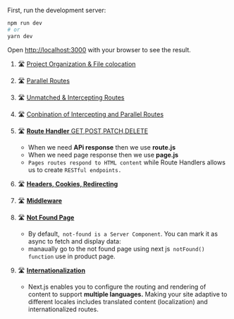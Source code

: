 
First, run the development server:

```bash
npm run dev
# or
yarn dev

```

Open [http://localhost:3000](http://localhost:3000) with your browser to see the result.


1. 🛣️ [Project Organization & File colocation](https://nextjs.org/docs/app/building-your-application/routing/colocation)
2. 🛣️ [Parallel Routes]()
3. 🛣️ [Unmatched & Intercepting Routes]()
4. 🛣️ [Conbination of Intercepting and Parallel Routes]()
5. 🛣️ [**Route Handler** GET,POST,PATCH,DELETE]()

    - When we need **APi response** then we use **route.js**
    - When we need page response then we use **page.js**
    - `Pages routes respond to HTML content` while Route Handlers allows us to create `RESTful endpoints.`

6. 🛣️ [**Headers, Cookies, Redirecting** ]()
7. 🛣️ [**Middleware**]()
8. 🛣️ [**Not Found Page**](https://nextjs.org/docs/app/api-reference/file-conventions/not-found)

    - By default,` not-found is a Server Component`. You can mark it as async to fetch and display data:
    - manaually go to the not found page using next js` notFound() function` use in product page.

9. 🛣️ [**Internationalization**](https://nextjs.org/docs/app/building-your-application/routing/internationalization)

    - Next.js enables you to configure the routing and rendering of content to support **multiple languages.** Making your site adaptive to different locales includes translated content (localization) and internationalized routes.
